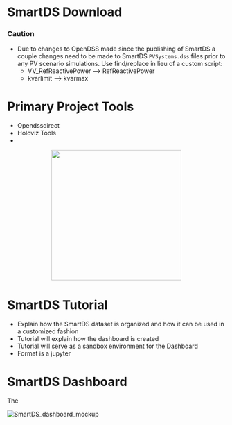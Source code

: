 

# SmartDS Download


### Caution 
- Due to changes to OpenDSS made since the publishing of SmartDS a couple changes need to be made to SmartDS `PVSystems.dss` files prior to any PV scenario simulations. Use find/replace in lieu of a custom script:
  - VV_RefReactivePower --> RefReactivePower
  - kvarlimit --> kvarmax

# Primary Project Tools
- Opendssdirect 
- Holoviz Tools
-  

<p align="center">
<img src="images_0/SmartDS_dashboard_mockup.png" 
     height="300" />
</p>


# SmartDS Tutorial

- Explain how the SmartDS dataset is organized and how it can be used in a customized fashion
- Tutorial will explain how the dashboard is created 
- Tutorial will serve as a sandbox environment for the Dashboard
- Format is a jupyter 

# SmartDS Dashboard



The 

![SmartDS_dashboard_mockup](https://github.com/user-attachments/assets/7f2d2e85-7c3f-4fe9-9358-91118a4228de)
